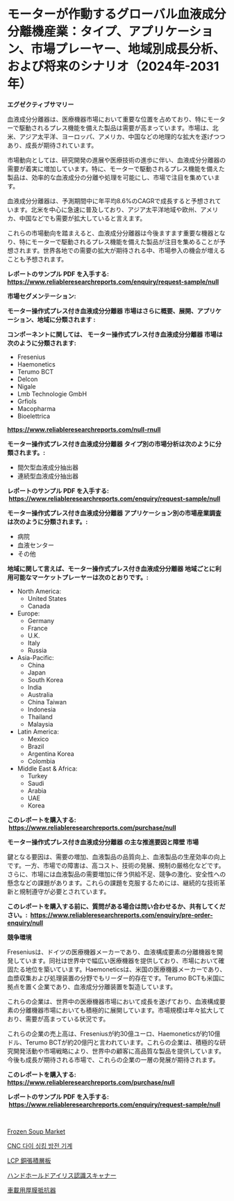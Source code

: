 <p><h1>モーターが作動するグローバル血液成分分離機産業：タイプ、アプリケーション、市場プレーヤー、地域別成長分析、および将来のシナリオ（2024年-2031年）</h1></p><p><strong>エグゼクティブサマリー</strong></p>
<p><p>血液成分分離器は、医療機器市場において重要な位置を占めており、特にモーターで駆動されるプレス機能を備えた製品は需要が高まっています。市場は、北米、アジア太平洋、ヨーロッパ、アメリカ、中国などの地理的な拡大を遂げつつあり、成長が期待されています。</p><p>市場動向としては、研究開発の進展や医療技術の進歩に伴い、血液成分分離器の需要が着実に増加しています。特に、モーターで駆動されるプレス機能を備えた製品は、効率的な血液成分の分離や処理を可能にし、市場で注目を集めています。</p><p>血液成分分離器は、予測期間中に年平均8.6%のCAGRで成長すると予想されています。北米を中心に急速に普及しており、アジア太平洋地域や欧州、アメリカ、中国などでも需要が拡大していると言えます。</p><p>これらの市場動向を踏まえると、血液成分分離器は今後ますます重要な機器となり、特にモーターで駆動されるプレス機能を備えた製品が注目を集めることが予想されます。世界各地での需要の拡大が期待される中、市場参入の機会が増えることも予想されます。</p></p>
<p><strong>レポートのサンプル PDF を入手する: <a href="https://www.reliableresearchreports.com/enquiry/request-sample/null">https://www.reliableresearchreports.com/enquiry/request-sample/null</a></strong></p>
<p><strong>市場セグメンテーション:</strong></p>
<p><strong> モーター操作式プレス付き血液成分分離器 市場はさらに概要、展開、アプリケーション、地域に分類されます :</strong></p>
<p><strong>コンポーネントに関しては、 モーター操作式プレス付き血液成分分離器 市場は次のように分類されます: &nbsp;</strong></p>
<p><ul><li>Fresenius</li><li>Haemonetics</li><li>Terumo BCT</li><li>Delcon</li><li>Nigale</li><li>Lmb Technologie GmbH</li><li>Grfiols</li><li>Macopharma</li><li>Bioelettrica</li></ul></p>
<p><strong><a href="https://www.reliableresearchreports.com/null-rnull">https://www.reliableresearchreports.com/null-rnull</a></strong></p>
<p><strong> モーター操作式プレス付き血液成分分離器 タイプ別の市場分析は次のように分類されます。:</strong></p>
<p><ul><li>間欠型血液成分抽出器</li><li>連続型血液成分抽出器</li></ul></p>
<p><strong>レポートのサンプル PDF を入手する: &nbsp;<a href="https://www.reliableresearchreports.com/enquiry/request-sample/null">https://www.reliableresearchreports.com/enquiry/request-sample/null</a></strong></p>
<p><strong> モーター操作式プレス付き血液成分分離器 アプリケーション別の市場産業調査は次のように分類されます。:</strong></p>
<p><ul><li>病院</li><li>血液センター</li><li>その他</li></ul></p>
<p><strong>地域に関して言えば、モーター操作式プレス付き血液成分分離器 地域ごとに利用可能なマーケットプレーヤーは次のとおりです。:</strong></p>
<p><ul>
    <li>
        North America:
        <ul>
            <li>United States</li>
            <li>Canada</li>
        </ul>
    </li>
    <li>
        Europe:
        <ul>
            <li>Germany</li>
            <li>France</li>
            <li>U.K.</li>
            <li>Italy</li>
            <li>Russia</li>
        </ul>
    </li>
    <li>
        Asia-Pacific:
        <ul>
            <li>China</li>
            <li>Japan</li>
            <li>South Korea</li>
            <li>India</li>
            <li>Australia</li>
            <li>China Taiwan</li>
            <li>Indonesia</li>
            <li>Thailand</li>
            <li>Malaysia</li>
        </ul>
    </li>
    <li>
        Latin America:
        <ul>
            <li>Mexico</li>
            <li>Brazil</li>
            <li>Argentina Korea</li>
            <li>Colombia</li>
        </ul>
    </li>
    <li>
        Middle East & Africa:
        <ul>
            <li>Turkey</li>
            <li>Saudi</li>
            <li>Arabia</li>
            <li>UAE</li>
            <li>Korea</li>
        </ul>
    </li>
    </ul></p>
<p><strong>このレポートを購入する: &nbsp;<a href="https://www.reliableresearchreports.com/purchase/null">https://www.reliableresearchreports.com/purchase/null</a></strong></p>
<p><strong>モーター操作式プレス付き血液成分分離器 の主な推進要因と障壁 市場</strong></p>
<p><p>鍵となる要因は、需要の増加、血液製品の品質向上、血液製品の生産効率の向上です。一方、市場での障害は、高コスト、技術の発展、規制の厳格化などです。さらに、市場には血液製品の需要増加に伴う供給不足、競争の激化、安全性への懸念などの課題があります。これらの課題を克服するためには、継続的な技術革新と規制遵守が必要とされています。</p></p>
<p><strong>このレポートを購入する前に、質問がある場合は問い合わせるか、共有してください。:&nbsp; <a href="https://www.reliableresearchreports.com/enquiry/pre-order-enquiry/null">https://www.reliableresearchreports.com/enquiry/pre-order-enquiry/null</a></strong></p>
<p><strong>競争環境</strong></p>
<p><p>Freseniusは、ドイツの医療機器メーカーであり、血液構成要素の分離機器を開発しています。同社は世界中で幅広い医療機器を提供しており、市場において確固たる地位を築いています。Haemoneticsは、米国の医療機器メーカーであり、血漿収集および処理装置の分野でもリーダー的存在です。Terumo BCTも米国に拠点を置く企業であり、血液成分分離装置を製造しています。</p><p>これらの企業は、世界中の医療機器市場において成長を遂げており、血液構成要素の分離機器市場においても積極的に展開しています。市場規模は年々拡大しており、需要が高まっている状況です。</p><p>これらの企業の売上高は、Freseniusが約30億ユーロ、Haemoneticsが約10億ドル、Terumo BCTが約20億円と言われています。これらの企業は、積極的な研究開発活動や市場戦略により、世界中の顧客に高品質な製品を提供しています。今後も成長が期待される市場で、これらの企業の一層の発展が期待されます。</p></p>
<p><strong>このレポートを購入する: &nbsp; <a href="https://www.reliableresearchreports.com/purchase/null">https://www.reliableresearchreports.com/purchase/null</a></strong></p>
<p><strong>レポートのサンプル PDF を入手する: &nbsp;<a href="https://www.reliableresearchreports.com/enquiry/request-sample/null">https://www.reliableresearchreports.com/enquiry/request-sample/null</a></strong><strong></strong></p>
<p>&nbsp;</p>
<p><p><a href="https://issuu.com/reportprime-2/docs/frozen-soup-market-size-2030.pptx">Frozen Soup Market</a></p><p><a href="https://medium.com/@joanacasper2001/cnc-%EB%8B%A4%EC%9D%B4-%EC%8B%B1%ED%82%B9-%EB%B0%A9%EC%A0%84-%EA%B0%80%EA%B3%B5-%EA%B8%B0%EA%B3%84-%EC%8B%9C%EC%9E%A5-%EB%B3%B4%EA%B3%A0%EC%84%9C%EB%8A%94-%EC%9D%B4-%EC%8B%9C%EC%9E%A5%EC%9D%98-%EC%B5%9C%EC%8B%A0-%ED%8A%B8%EB%A0%8C%EB%93%9C%EC%99%80-%EC%84%B1%EC%9E%A5-%EA%B8%B0%ED%9A%8C%EB%A5%BC-%EB%B3%B4%EC%97%AC%EC%A4%8D%EB%8B%88%EB%8B%A4-40c9ac36824b">CNC 다이 싱킹 방전 기계</a></p><p><a href="https://github.com/xemfu2379520/Market-Research-Report-List-2/blob/main/5383325122973.md">LCP 銅張積層板</a></p><p><a href="https://medium.com/@orlohagenes_12279/%E6%89%8B%E3%82%92%E6%8F%A1%E3%82%8B%E3%82%A2%E3%82%A4%E3%83%AA%E3%82%B9%E8%AA%8D%E8%A8%BC%E3%82%B9%E3%82%AD%E3%83%A3%E3%83%8A%E3%83%BC%E3%83%9E%E3%83%BC%E3%82%B1%E3%83%83%E3%83%88-2031%E5%B9%B4%E3%81%BE%E3%81%A7%E3%81%AE%E3%83%88%E3%83%AC%E3%83%B3%E3%83%89-%E4%BA%88%E6%B8%AC-%E7%AB%B6%E4%BA%89%E5%88%86%E6%9E%90-3ecf0d3463f5">ハンドホールドアイリス認識スキャナー</a></p><p><a href="https://github.com/RodHoppe07/Market-Research-Report-List-2/blob/main/1774565123633.md">車載用厚膜抵抗器</a></p></p>
